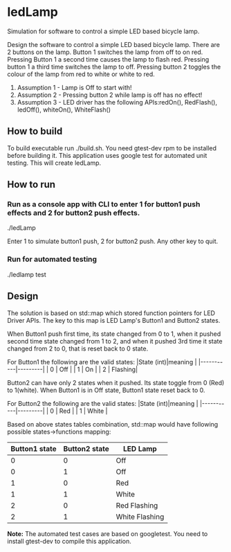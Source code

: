 # ledLamp
Simulation for software to control a simple LED based bicycle lamp.

Design the software to control a simple LED based bicycle lamp. There are 2 buttons on the lamp. Button 1 switches the lamp from off to on red. Pressing Button 1 a second time causes the lamp to flash red. Pressing button 1 a third time switches the lamp to off. Pressing button 2 toggles the colour of the lamp from red to white or white to red.

1. Assumption 1 - Lamp is Off to start with!
2. Assumption 2 - Pressing button 2 while lamp is off has no effect!
3. Assumption 3 - LED driver has the following APIs:redOn(), RedFlash(), ledOff(), whiteOn(), WhiteFlash()

## How to build
To build executable run ./build.sh.
You need gtest-dev rpm to be installed before building it. This application uses google test for automated unit testing.
This will create ledLamp.

## How to run

### Run as a console app with CLI to enter 1 for button1 push effects and 2 for button2 push effects.
./ledLamp
 
Enter 1 to simulate button1 push, 2 for button2 push. Any other key to quit.

### Run for automated testing
./ledlamp test

## Design

The solution is based on std::map which stored function pointers for LED Driver APIs. The key to this map 
is LED Lamp's Button1 and Button2 states.

When Button1 push first time, its state changed from 0 to 1, when it pushed second time state changed from 1 to 2, and
when it pushed 3rd time it state changed from 2 to 0, that is reset back to 0 state.

For Button1 the following are the valid states:
|State (int)|meaning  |
|-----------|---------|
| 0         | Off     |
| 1         | On      |
| 2         | Flashing|

Button2 can have only 2 states when it pushed. Its state toggle from 0 (Red) to 1(white). When Button1 is in Off state, Button1 state reset back to 0.

For Button2 the following are the valid states:
|State (int)|meaning  |
|-----------|---------|
| 0         | Red     |
| 1         | White   |

Based on above states tables combination, std::map would have following possible states->functions mapping:

|Button1 state|Button2 state|LED Lamp       |
|-------------|-------------|---------------|
|0            |0            |Off            |
|0            |1            |Off            |
|1            |0            |Red            |
|1            |1            |White          |
|2            |0            |Red Flashing   |
|2            |1            |White Flashing |


**Note:** The automated test cases are based on googletest. You need to install gtest-dev to compile this application.
